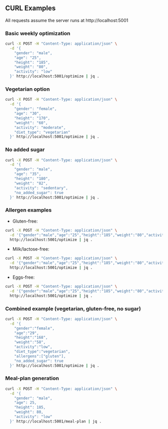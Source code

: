 ## CURL Examples

All requests assume the server runs at http://localhost:5001

### Basic weekly optimization
```bash
curl -X POST -H "Content-Type: application/json" \
  -d '{
    "gender": "male",
    "age": "25",
    "height": "185",
    "weight": "80",
    "activity": "low"
  }' http://localhost:5001/optimize | jq .
```

### Vegetarian option
```bash
curl -X POST -H "Content-Type: application/json" \
  -d '{
    "gender": "female",
    "age": "30",
    "height": "170",
    "weight": "60",
    "activity": "moderate",
    "diet_type": "vegetarian"
  }' http://localhost:5001/optimize | jq .
```

### No added sugar
```bash
curl -X POST -H "Content-Type: application/json" \
  -d '{
    "gender": "male",
    "age": "35",
    "height": "180",
    "weight": "82",
    "activity": "sedentary",
    "no_added_sugar": true
  }' http://localhost:5001/optimize | jq .
```

### Allergen examples
- Gluten-free:
```bash
curl -X POST -H "Content-Type: application/json" \
  -d '{"gender":"male","age":"25","height":"185","weight":"80","activity":"low","allergens":["gluten"]}' \
  http://localhost:5001/optimize | jq .
```

- Milk/lactose-free:
```bash
curl -X POST -H "Content-Type: application/json" \
  -d '{"gender":"male","age":"25","height":"185","weight":"80","activity":"low","allergens":["milk","lactose"]}' \
  http://localhost:5001/optimize | jq .
```

- Eggs-free:
```bash
curl -X POST -H "Content-Type: application/json" \
  -d '{"gender":"male","age":"25","height":"185","weight":"80","activity":"low","allergens":["eggs"]}' \
  http://localhost:5001/optimize | jq .
```

### Combined example (vegetarian, gluten-free, no sugar)
```bash
curl -X POST -H "Content-Type: application/json" \
  -d '{
    "gender":"female",
    "age":"29",
    "height":"168",
    "weight":"58",
    "activity":"low",
    "diet_type":"vegetarian",
    "allergens":["gluten"],
    "no_added_sugar": true
  }' http://localhost:5001/optimize | jq .
```

### Meal-plan generation
```bash
curl -X POST -H "Content-Type: application/json" \
  -d '{
    "gender": "male",
    "age": 25,
    "height": 185,
    "weight": 80,
    "activity": "low"
  }' http://localhost:5001/meal-plan | jq .
```


